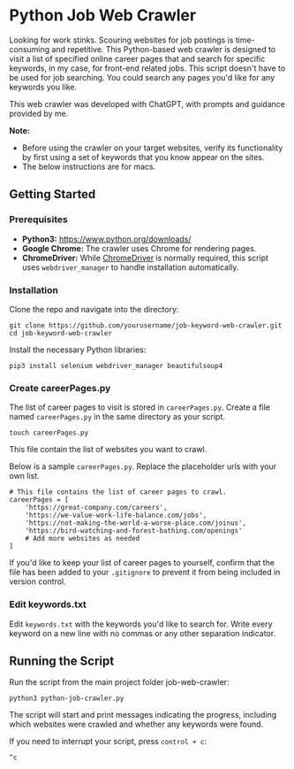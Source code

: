 # Python Job Web Crawler

Looking for work stinks. Scouring websites for job postings is time-consuming and repetitive. This Python-based web crawler is designed to visit a list of specified online career pages that and search for specific keywords, in my case, for front-end related jobs. This script doesn't have to be used for job searching. You could search any pages you'd like for any keywords you like.

This web crawler was developed with ChatGPT, with prompts and guidance provided by me.

**Note:** 
- Before using the crawler on your target websites, verify its functionality by first using a set of keywords that you know appear on the sites.
- The below instructions are for macs.

## Getting Started

### Prerequisites
- **Python3:** https://www.python.org/downloads/
- **Google Chrome:** The crawler uses Chrome for rendering pages.
- **ChromeDriver:** While [ChromeDriver](https://developer.chrome.com/docs/chromedriver/get-started) is normally required, this script uses `webdriver_manager` to handle installation automatically.

### Installation
Clone the repo and navigate into the directory:

```
git clone https://github.com/yourusername/job-keyword-web-crawler.git
cd job-keyword-web-crawler
```

Install the necessary Python libraries:
```
pip3 install selenium webdriver_manager beautifulsoup4
```

### Create careerPages.py
The list of career pages to visit is stored in `careerPages.py`.
Create a file named `careerPages.py` in the same directory as your script. 

```
touch careerPages.py
```

This file contain the list of websites you want to crawl. 

Below is a sample `careerPages.py`. Replace the placeholder urls with your own list.

```
# This file contains the list of career pages to crawl.
careerPages = [
    'https://great-company.com/careers',
    'https://we-value-work-life-balance.com/jobs',
    'https://not-making-the-world-a-worse-place.com/joinus',
    'https://bird-watching-and-forest-bathing.com/openings'
    # Add more websites as needed
]
```

If you'd like to keep your list of career pages to yourself, confirm that the file has been added to your `.gitignore` to prevent it from being included in version control.


### Edit keywords.txt
Edit `keywords.txt` with the keywords you'd like to search for. Write every keyword on a new line with no commas or any other separation indicator.

## Running the Script

Run the script from the main project folder job-web-crawler:

```
python3 python-job-crawler.py
```
The script will start and print messages indicating the progress, including which websites were crawled and whether any keywords were found.

If you need to interrupt your script, press `control + c`:
```
^c
```